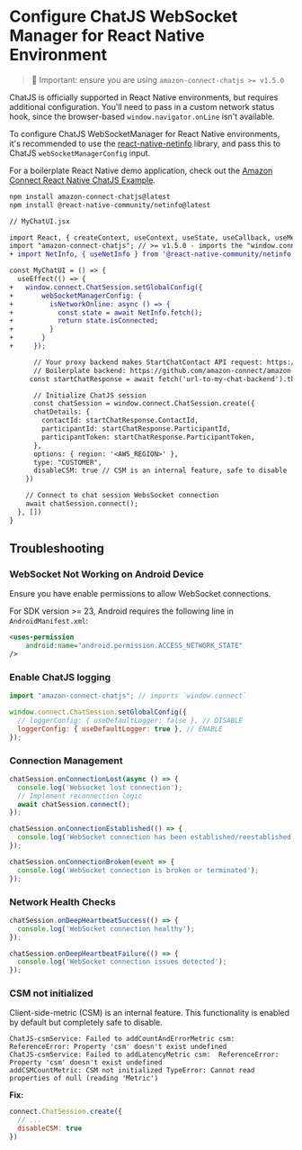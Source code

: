 # Configure ChatJS WebSocket Manager for React Native Environment

> 📌 Important: ensure you are using `amazon-connect-chatjs >= v1.5.0`

ChatJS is officially supported in React Native environments, but requires additional configuration. You'll need to pass in a custom network status hook, since the browser-based `window.navigator.onLine` isn't available.

To configure ChatJS WebSocketManager for React Native environments, it's recommended to use the [react-native-netinfo](https://github.com/react-native-netinfo/react-native-netinfo) library, and pass this to ChatJS `webSocketManagerConfig` input.

For a boilerplate React Native demo application, check out the [Amazon Connect React Native ChatJS Example](https://github.com/amazon-connect/amazon-connect-chat-ui-examples/tree/master/mobileChatExamples/connectReactNativeChat).

```sh
npm install amazon-connect-chatjs@latest
npm install @react-native-community/netinfo@latest
```

```diff
// MyChatUI.jsx

import React, { createContext, useContext, useState, useCallback, useMemo, useEffect } from 'react';
import "amazon-connect-chatjs"; // >= v1.5.0 - imports the "window.connect"
+ import NetInfo, { useNetInfo } from '@react-native-community/netinfo';

const MyChatUI = () => {
  useEffect(() => {
+   window.connect.ChatSession.setGlobalConfig({
+       webSocketManagerConfig: {
+         isNetworkOnline: async () => {
+           const state = await NetInfo.fetch();
+           return state.isConnected;
+         }
+       }
+     });

      // Your proxy backend makes StartChatContact API request: https://docs.aws.amazon.com/connect/latest/APIReference/API_StartChatContact.html
      // Boilerplate backend: https://github.com/amazon-connect/amazon-connect-chat-ui-examples/tree/master/cloudformationTemplates/startChatContactAPI
     const startChatResponse = await fetch('url-to-my-chat-backend').then(response => response.data);

      // Initialize ChatJS session
      const chatSession = window.connect.ChatSession.create({
      chatDetails: {
        contactId: startChatResponse.ContactId,
        participantId: startChatResponse.ParticipantId,
        participantToken: startChatResponse.ParticipantToken,
      },
      options: { region: '<AWS_REGION>' },
      type: "CUSTOMER",
      disableCSM: true // CSM is an internal feature, safe to disable
    })

    // Connect to chat session WebsSocket connection
    await chatSession.connect();
  }, [])
}
```

## Troubleshooting

### WebSocket Not Working on Android Device

Ensure you have enable permissions to allow WebSocket connections.

For SDK version >= 23, Android requires the following line in `AndroidManifest.xml`:

```xml
<uses-permission
    android:name="android.permission.ACCESS_NETWORK_STATE"
/>
```
### Enable ChatJS logging

```js
import "amazon-connect-chatjs"; // imports `window.connect`

window.connect.ChatSession.setGlobalConfig({
  // loggerConfig: { useDefaultLogger: false }, // DISABLE
  loggerConfig: { useDefaultLogger: true }, // ENABLE
});
```

### Connection Management

```js
chatSession.onConnectionLost(async () => {
  console.log('Websocket lost connection');
  // Implement reconnection logic
  await chatSession.connect();
});

chatSession.onConnectionEstablished(() => {
  console.log('WebSocket connection has been established/reestablished');
});

chatSession.onConnectionBroken(event => {
  console.log('WebSocket connection is broken or terminated');
});
```

### Network Health Checks

```js
chatSession.onDeepHeartbeatSuccess(() => {
  console.log('WebSocket connection healthy');
});

chatSession.onDeepHeartbeatFailure(() => {
  console.log('WebSocket connection issues detected');
});
```

### CSM not initialized

Client-side-metric (CSM) is an internal feature. This functionality is enabled by default but completely safe to disable.

```log
ChatJS-csmService: Failed to addCountAndErrorMetric csm:  ReferenceError: Property 'csm' doesn't exist undefined
ChatJS-csmService: Failed to addLatencyMetric csm:  ReferenceError: Property 'csm' doesn't exist undefined
addCSMCountMetric: CSM not initialized TypeError: Cannot read properties of null (reading 'Metric')
```

**Fix:**

```js
connect.ChatSession.create({
  // ...
  disableCSM: true
})
```
